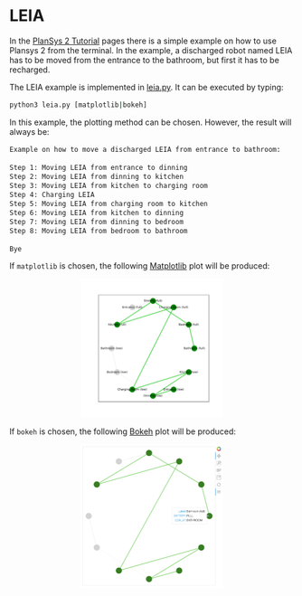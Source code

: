 # LEIA

In the [PlanSys 2
Tutorial](https://intelligentroboticslab.gsyc.urjc.es/ros2_planning_system.github.io/tutorials/docs/terminal_usage.html)
pages there is a simple example on how to use Plansys 2 from the terminal. In
the example, a discharged robot named LEIA has to be moved from the entrance to
the bathroom, but first it has to be recharged. 

The LEIA example is implemented in [leia.py](./leia.py). It can be executed by
typing:

```sh
python3 leia.py [matplotlib|bokeh]
```

In this example, the plotting method can be chosen. However, the result will
always be:

```
Example on how to move a discharged LEIA from entrance to bathroom:

Step 1: Moving LEIA from entrance to dinning
Step 2: Moving LEIA from dinning to kitchen
Step 3: Moving LEIA from kitchen to charging room
Step 4: Charging LEIA
Step 5: Moving LEIA from charging room to kitchen
Step 6: Moving LEIA from kitchen to dinning
Step 7: Moving LEIA from dinning to bedroom
Step 8: Moving LEIA from bedroom to bathroom

Bye
```

If `matplotlib` is chosen, the following
[Matplotlib](https://matplotlib.org/stable/index.html) plot will be produced:

<p align="center"><span title="Diagram showing all possible LEIA states and
actions (LEIA domain) and the chosen path to achieve the desired goal"><a href="./leia.svg"><img
src="./leia.svg" width="50%" /></a></span></p>

If `bokeh` is chosen, the following
[Bokeh](https://docs.bokeh.org/en/latest/index.html) plot will be produced:

<p align="center"><span title="Diagram showing all possible LEIA states and
actions (LEIA domain) and the chosen path to achieve the desired goal"><a href="./leia_bokeh.png"><img
src="./leia_bokeh.png" width="50%" /></a></span></p>
